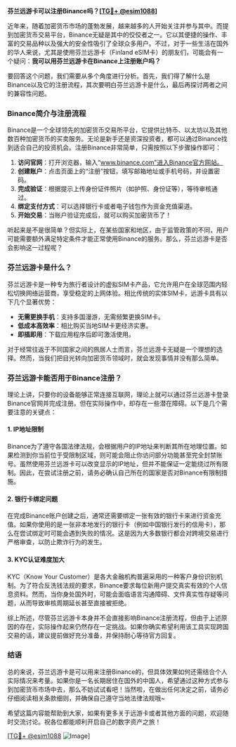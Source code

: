 **芬兰远游卡可以注册Binance吗？[[TG💪+ @esim1088](https://t.me/s/esim1088)]**

近年来，随着加密货币市场的蓬勃发展，越来越多的人开始关注并参与其中。而提到加密货币交易平台，Binance无疑是其中的佼佼者之一。它以其便捷的操作、丰富的交易品种以及强大的安全性吸引了全球众多用户。不过，对于一些生活在国外的华人来说，尤其是使用芬兰远游卡（Finland eSIM卡）的朋友们，可能会有一个疑问：**我可以用芬兰远游卡在Binance上注册账户吗？**

要回答这个问题，我们需要从多个角度进行分析。首先，我们得了解什么是Binance以及它的注册流程，其次要明白芬兰远游卡是什么，最后再探讨两者之间的兼容性问题。

### Binance简介与注册流程

Binance是一个全球领先的加密货币交易所平台，它提供比特币、以太坊以及其他数百种加密货币的买卖服务。无论是新手还是资深投资者，都可以通过Binance找到适合自己的投资机会。注册Binance非常简单，只需按照以下步骤操作即可：

1. **访问官网**：打开浏览器，输入“www.binance.com”进入Binance官方网站。
2. **创建账户**：点击页面上的“注册”按钮，填写邮箱地址或手机号码，并设置密码。
3. **完成验证**：根据提示上传身份证件照片（如护照、身份证等），等待审核通过。
4. **绑定支付方式**：可以选择银行卡或者电子钱包作为资金充值渠道。
5. **开始交易**：当账户验证完成后，就可以购买加密货币了！

听起来是不是很简单？但实际上，在某些国家和地区，由于监管政策的不同，用户可能需要额外满足特定条件才能正常使用Binance的服务。那么，芬兰远游卡是否会影响这一过程呢？

### 芬兰远游卡是什么？

芬兰远游卡是一种专为旅行者设计的虚拟SIM卡产品，它允许用户在全球范围内轻松切换网络运营商，享受稳定的上网体验。相比传统的实体SIM卡，远游卡具有以下几个显著优势：
- **无需更换手机**：支持多国漫游，无需频繁更换SIM卡。
- **低成本高效率**：相比购买当地SIM卡更经济实惠。
- **即插即用**：下载应用程序后即可激活使用。

对于经常往返于不同国家之间的旅居人士而言，芬兰远游卡无疑是一个理想的选择。然而，当我们把目光转向加密货币领域时，就会发现事情并没有那么简单。

### 芬兰远游卡能否用于Binance注册？

理论上讲，只要你的设备能够正常连接互联网，理论上就可以通过芬兰远游卡登录Binance官网并完成注册。但在实际操作中，却存在一些潜在障碍。以下是几个需要注意的关键点：

#### 1. IP地址限制
Binance为了遵守各国法律法规，会根据用户的IP地址来判断其所在地理位置。如果检测到你当前位于受限制区域，则可能会阻止你访问部分功能甚至完全封禁账号。虽然使用芬兰远游卡可以改变显示的IP地址，但并不能保证一定能绕过所有限制。因此，在尝试注册之前，请务必确认自己所在的国家是否对Binance有限制措施。

#### 2. 银行卡绑定问题
在完成Binance账户创建之后，通常还需要绑定一张有效的银行卡来进行资金充值。如果你使用的是一张非本地发行的银行卡（例如中国银行发行的信用卡），那么在尝试绑定时可能会遇到失败的情况。这是因为大多数银行都会对跨境交易进行严格审查，以防止欺诈行为的发生。

#### 3. KYC认证难度加大
KYC（Know Your Customer）是各大金融机构普遍采用的一种客户身份识别机制。为了符合反洗钱法规的要求，Binance要求每位新用户提交真实有效的个人信息资料。然而，当你身处国外时，可能会面临语言沟通障碍、文件真实性存疑等问题，从而导致审核周期延长甚至直接被拒绝。

综上所述，尽管芬兰远游卡本身并不会直接影响Binance注册流程，但由于上述原因的存在，实际操作起来仍然存在一定挑战。如果你确实希望利用该工具实现跨国交易的话，建议提前做好充分准备，并保持耐心等待官方回复。

### 结语

总的来说，芬兰远游卡是可以用来注册Binance的，但具体效果如何还需结合个人实际情况来考量。如果你是一名长期居住在国外的中国人，希望通过这种方式参与到加密货币市场中去，那么不妨试试看吧！当然啦，在做出任何决定之前，请务必仔细阅读相关条款细则，并确保自己遵守当地法律法规哦~

希望这篇内容能帮助到大家，如果有更多关于远游卡或者其他方面的问题，欢迎随时交流讨论。祝各位都能顺利开启自己的数字资产之旅！

[[TG💪+ @esim1088](https://t.me/s/esim1088) ![Image](https://i.postimg.cc/4NQfJmqS/Snipaste-2025-05-13-00-14-12.png)]